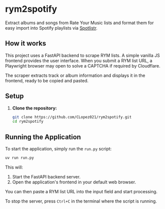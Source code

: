 # rym2spotify

Extract albums and songs from Rate Your Music lists and format them for easy import into Spotify playlists via [Spotlistr](https://www.spotlistr.com/search/textbox).

## How it works

This project uses a FastAPI backend to scrape RYM lists. A simple vanilla JS frontend provides the user interface. When you submit a RYM list URL, a Playwright browser may open to solve a CAPTCHA if required by Cloudflare.

The scraper extracts track or album information and displays it in the frontend, ready to be copied and pasted.

## Setup

1.  **Clone the repository:**
    ```bash
    git clone https://github.com/CLopez021/rym2spotify.git
    cd rym2spotify
    ```

## Running the Application

To start the application, simply run the `run.py` script:

```bash
uv run run.py
```

This will:
1.  Start the FastAPI backend server.
2.  Open the application's frontend in your default web browser.

You can then paste a RYM list URL into the input field and start processing.

To stop the server, press `Ctrl+C` in the terminal where the script is running.
